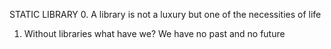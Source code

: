STATIC LIBRARY
0. A library is not a luxury but one of the necessities of life
1. Without libraries what have we? We have no past and no future
